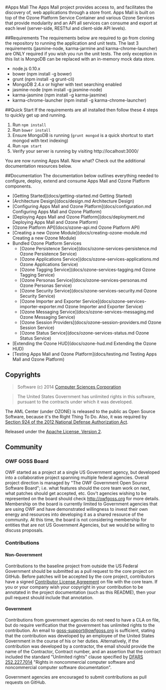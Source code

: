 #Apps Mall
The Apps Mall project provides access to, and facilitates the discovery of, web applications through a store front. Apps Mall is built on top of the Ozone Platform Service Container and various Ozone Services that provide modularity and an API all services can consume and export at each level (server-side, RESTful and client-side API levels).

##Requirements
The requirements below are required to go from cloning the repository to running the application and unit tests. The last 3 requirements (jasmine-node, karma-jarmine and karma-chrome-launcher) are ONLY required if you wish you run the unit tests. The only exception in this list is MongoDB can be replaced with an in-memory mock data store.
* node.js 0.10.x
* bower (npm install -g bower)
* grunt (npm install -g grunt-cli)
* MongoDB 2.4.x or higher with text searching enabled
* jasmine-node (npm install -g jasmine-node)
* karma-jasmine (npm install -g karma-jasmine)
* karma-chrome-launcher (npm install -g karma-chrome-launcher)

##Quick Start
If the requirements are all installed then follow these 4 steps to quickly get up and running.
1. Run ```npm install```
2. Run ```bower install```
3. Ensure MongoDB is running (```grunt mongod``` is a quick shortcut to start mongod with text indexing)
4. Run ```npm start```
5. Verify your server is running by visiting http://localhost:3000/

You are now running Apps Mall. Now what? Check out the additional documentation resources below.

##Documentation
The documentation below outlines everything needed to configure, deploy, extend and consume Apps Mall and Ozone Platform components.

* [Getting Started](docs/getting-started.md Getting Started)
* [Architecture Design](docs/design.md Architecture Design)
* [Configuring Apps Mall and Ozone Platform](docs/configuration.md Configuring Apps Mall and Ozone Platform)
* [Deploying Apps Mall and Ozone Platform](docs/deployment.md Deploying Apps Mall and Ozone Platform)
* [Ozone Platform API](docs/ozone-api.md Ozone Platform API)
* [Creating a new Ozone Module](docs/creating-ozone-module.md Creating a new Ozone Module)
* Bundled Ozone Platform Services
    * [Ozone Persistence Service](docs/ozone-services-persistence.md Ozone Persistence Service)
    * [Ozone Applications Service](docs/ozone-services-applications.md Ozone Applications Service)
    * [Ozone Tagging Service](docs/ozone-services-tagging.md Ozone Tagging Service)
    * [Ozone Personas Service](docs/ozone-services-personas.md Ozone Personas Service)
    * [Ozone Security Service](docs/ozone-services-security.md Ozone Security Service)
    * [Ozone Importer and Exporter Service](docs/ozone-services-importer-exporter.md Ozone Importer and Exporter Service)
    * [Ozone Messaging Service](docs/ozone-services-messaging.md Ozone Messaging Service)
    * [Ozone Session Providers](docs/ozone-session-providers.md Ozone Session Service)
    * [Ozone Status Service](docs/ozone-services-status.md Ozone Status Service)
* [Extending the Ozone HUD](docs/ozone-hud.md Extending the Ozone HUD)
* [Testing Apps Mall and Ozone Platform](docs/testing.md Testing Apps Mall and Ozone Platform)

## Copyrights
> Software (c) 2014 [Computer Sciences Corporation](http://www.csc.com/ "CSC")

> The United States Government has unlimited rights in this software, pursuant to the contracts under which it was developed.  

The AML Center (under OZONE) is released to the public as Open Source Software, because it's the Right Thing To Do. Also, it was required by [Section 924 of the 2012 National Defense Authorization Act](http://www.gpo.gov/fdsys/pkg/PLAW-112publ81/pdf/PLAW-112publ81.pdf "NDAA FY12").

Released under the [Apache License, Version 2](http://www.apache.org/licenses/LICENSE-2.0.html "Apache License v2").


## Community

### OWF GOSS Board
OWF started as a project at a single US Government agency, but developed into a collaborative project spanning multiple federal agencies.  Overall project direction is managed by "The OWF Government Open Source Software Board"; i.e. what features should the core team work on next, what patches should get accepted, etc.  Gov't agencies wishing to be represented on the board should check http://owfgoss.org for more details.  Membership on the board is currently limited to Government agencies that are using OWF and have demonstrated willingness to invest their own energy and resources into developing it as a shared resource of the community.  At this time, the board is not considering membership for entities that are not US Government Agencies, but we would be willing to discuss proposals.

### Contributions

#### Non-Government
Contributions to the baseline project from outside the US Federal Government should be submitted as a pull request to the core project on GitHub.  Before patches will be accepted by the core project, contributors have a signed [Contributor License Agreement](https://www.ozoneplatform.org/ContributorLicenseAgreement1-3OZONE.docx) on file with the core team.  If you or your company wish your copyright in your contribution to be annotated in the project documentation (such as this README), then your pull request should include that annotation.

#### Government
Contributions from government agencies do not need to have a CLA on file, but do require verification that the government has unlimited rights to the contribution.  An email to goss-support@owfgoss.org is sufficient, stating that the contribution was developed by an employee of the United States Government in the course of his or her duties. Alternatively, if the contribution was developed by a contractor, the email should provide the name of the Contractor, Contract number, and an assertion that the contract included the standard "Unlimited rights" clause specified by [DFARS 252.227.7014](http://www.acq.osd.mil/dpap/dars/dfars/html/current/252227.htm#252.227-7014) "Rights in noncommercial computer software and noncommercial computer software documentation".

Government agencies are encouraged to submit contributions as pull requests on GitHub.
